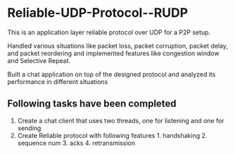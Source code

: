 # Reliable-UDP-Protocol--RUDP
This is an application layer reliable protocol over UDP for a P2P setup.

Handled various situations like packet loss, packet corruption, packet delay, and packet reordering  and implemented features like congestion window and Selective Repeat.

Built a chat application on top of the designed protocol and analyzed its performance in different situations

## Following  tasks have been completed
1. Create a chat client that uses two threads, one for listening and 
one for sending
2. Create Reliable protocol with following features
    	1. handshaking
	2. sequence num
	3. acks
	4. retransmission

